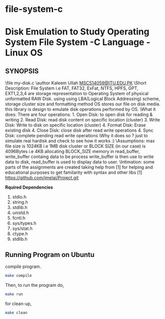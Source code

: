 # file-system-c
Disk Emulation to Study Operating System File System -C Language -Linux OS
==============================
## SYNOPSIS

\file
        my-disk.c
\author
        Kaleem Ullah    <MSCS14059@ITU.EDU.PK>
\Short Description:
   File System i.e FAT, FAT32, ExFat, NTFS, HPFS, GPT, EXT1,2,3,4
are storage representation to Operating System of physical unformatted RAW Disk.
using using LBA(Logical Block Addressing) scheme, storage cluster size and formatting method OS stores our file on disk media.
this library is design to emulate disk operations performed by OS.
\What it does:
   There are four operations: 
     1. Open Disk:   to open disk for reading & writing
     2. Read Disk:   read disk content on specific location (cluster)
     3. Write Disk:  Write to disk on specific location (cluster)
     4. Format Disk: Erase existing disk 
     4. Close Disk:  close disk after read write operations
     4. Sync Disk:   complete pending read write operations
\Why it does so ?
 just to simulate real hardisk and check to see how it works :)
\Assumptions:
 max file size is 1024KB i.e 1MB
 disk cluster or BLOCK SIZE (in our case) is 4096Bytes i.e 4KB
 allocating BLOCK_SIZE memory in read_buffer, write_buffer containg data to be process
 write_buffer is then use to write data to disk, read_buffer is used to display data to user.
\Intimation:
   some parts of the assignments are created taking help from [1]
for helping and educational purposes to get familarity with syntax and other libs
[1] https://github.com/jmelai/Project.git

**Rquired Dependencies**

1. stdio.h
2. string.h
3. stdlib.h
4. unistd.h
5. fcntl.h
6. sys/types.h
7. sys/stat.h
8. ctype.h
9. stdlib.h

## Running Program on Ubuntu

compile program.

```sh
make compile
```
Then, to run the program do,

```sh
make run
```
for clean-up,

```sh
make clean
```
